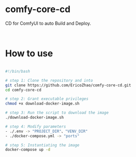 # comfy-core-cd
CD for ComfyUI to auto Build and Deploy.

 <br/>  

# How to use
```bash

#!/bin/bash

# step 1: Clone the repository and into
git clone https://github.com/EricoZhao/comfy-core-cd.git
cd comfy-core-cd

# step 2: Grant executable privileges
chmod +x download-docker-image.sh

# step 3: Run the script to download the image
./download-docker-image.sh

# step 4: Modify parameters
- ./.env -> "PROJECT_DIR"、"VENV_DIR"
- ./docker-compose.yml -> "ports"

# step 5: Instantiating the image
docker-compose up -d


```
